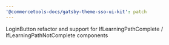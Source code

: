 ```yaml
---
'@commercetools-docs/gatsby-theme-sso-ui-kit': patch
---
```


LoginButton refactor and support for IfLearningPathComplete / IfLearningPathNotComplete components
